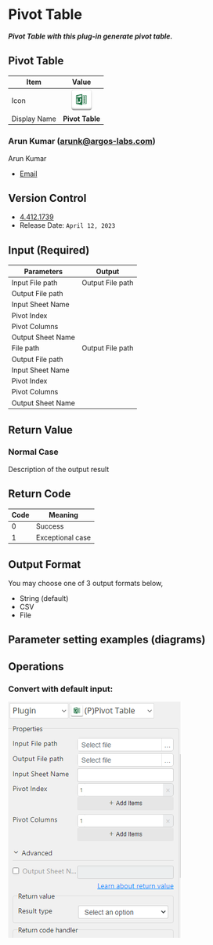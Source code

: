 # Pivot Table

***Pivot Table with this plug-in generate pivot table.***


## Pivot Table
| Item           |          Value           |
|----------------|:------------------------:|
| Icon           | ![Pivot Table](icon.png) |
| Display Name   |  **Pivot Table**         |

### Arun Kumar (arunk@argos-labs.com)

Arun Kumar
* [Email](mailto:arunk@argos-labs.com) 
 
## Version Control 
* [4.412.1739](setup.yaml)
* Release Date: `April 12, 2023`

## Input (Required)
| Parameters         | Output            |
|--------------------|-------------------|
| Input File path    | Output File path  |
| Output File path   |                   |
| Input Sheet Name   |                   |
| Pivot Index        |                   |
| Pivot Columns      |                   |
| Output Sheet Name  |                   |
| File path          | Output File path  |
| Output File path   |                   |
| Input Sheet Name   |                   |
| Pivot Index        |                   |
| Pivot Columns      |                   |
| Output Sheet Name  |                   |




## Return Value

### Normal Case
Description of the output result

## Return Code
| Code | Meaning                      |
|------|------------------------------|
| 0    | Success                      |
| 1    | Exceptional case             |

## Output Format
You may choose one of 3 output formats below,

<ul>
  <li>String (default)</li>
  <li>CSV</li>
  <li>File</li>
</ul>  


## Parameter setting examples (diagrams)

## Operations


### Convert with default input:

![Pivot Table Input Data](README_1.png)



